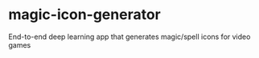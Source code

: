 # magic-icon-generator
End-to-end deep learning app that generates magic/spell icons for video games
